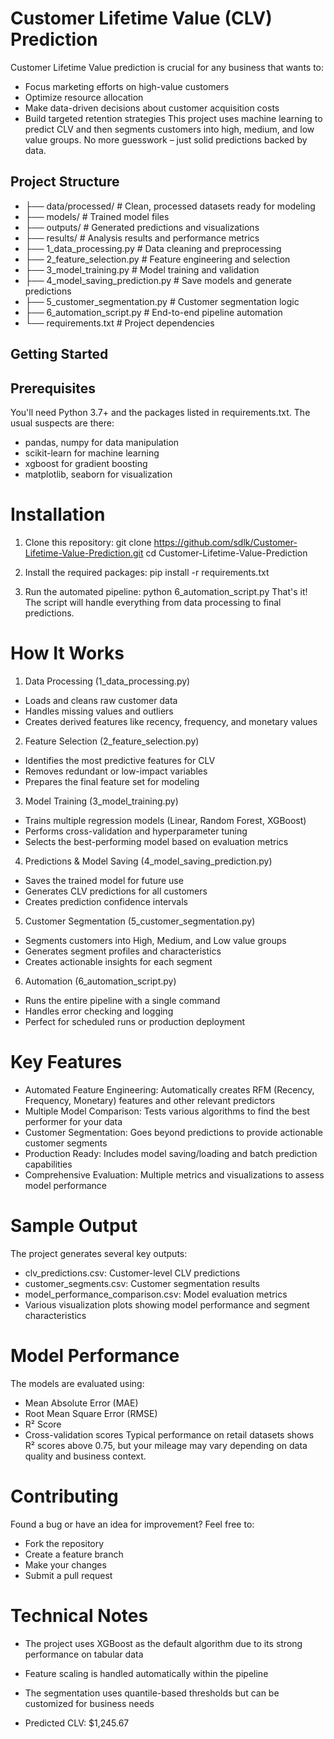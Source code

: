 # Customer Lifetime Value (CLV) Prediction  
Customer Lifetime Value prediction is crucial for any business that wants to:
- Focus marketing efforts on high-value customers
- Optimize resource allocation
- Make data-driven decisions about customer acquisition costs
- Build targeted retention strategies
This project uses machine learning to predict CLV and then segments customers into high, medium, and low value groups. No more guesswork – just solid predictions backed by data.

## Project Structure  
- ├── data/processed/          # Clean, processed datasets ready for modeling
- ├── models/                  # Trained model files
- ├── outputs/                 # Generated predictions and visualizations
- ├── results/                 # Analysis results and performance metrics
- ├── 1_data_processing.py     # Data cleaning and preprocessing
- ├── 2_feature_selection.py   # Feature engineering and selection
- ├── 3_model_training.py      # Model training and validation
- ├── 4_model_saving_prediction.py  # Save models and generate predictions
- ├── 5_customer_segmentation.py    # Customer segmentation logic
- ├── 6_automation_script.py   # End-to-end pipeline automation
- └── requirements.txt         # Project dependencies

## Getting Started
## Prerequisites
You'll need Python 3.7+ and the packages listed in requirements.txt. The usual suspects are there:
- pandas, numpy for data manipulation
- scikit-learn for machine learning
- xgboost for gradient boosting
- matplotlib, seaborn for visualization

# Installation
1. Clone this repository:
git clone https://github.com/sdlk/Customer-Lifetime-Value-Prediction.git
cd Customer-Lifetime-Value-Prediction

2. Install the required packages:
pip install -r requirements.txt

3. Run the automated pipeline:
python 6_automation_script.py
That's it! The script will handle everything from data processing to final predictions.

# How It Works
1. Data Processing (1_data_processing.py)
- Loads and cleans raw customer data
- Handles missing values and outliers
- Creates derived features like recency, frequency, and monetary values

2. Feature Selection (2_feature_selection.py)
- Identifies the most predictive features for CLV
- Removes redundant or low-impact variables
- Prepares the final feature set for modeling

3. Model Training (3_model_training.py)
- Trains multiple regression models (Linear, Random Forest, XGBoost)
- Performs cross-validation and hyperparameter tuning
- Selects the best-performing model based on evaluation metrics

4. Predictions & Model Saving (4_model_saving_prediction.py)
- Saves the trained model for future use
- Generates CLV predictions for all customers
- Creates prediction confidence intervals

5. Customer Segmentation (5_customer_segmentation.py)
- Segments customers into High, Medium, and Low value groups
- Generates segment profiles and characteristics
- Creates actionable insights for each segment

6. Automation (6_automation_script.py)
- Runs the entire pipeline with a single command
- Handles error checking and logging
- Perfect for scheduled runs or production deployment

# Key Features
- Automated Feature Engineering: Automatically creates RFM (Recency, Frequency, Monetary) features and other relevant predictors
- Multiple Model Comparison: Tests various algorithms to find the best performer for your data
- Customer Segmentation: Goes beyond predictions to provide actionable customer segments
- Production Ready: Includes model saving/loading and batch prediction capabilities
- Comprehensive Evaluation: Multiple metrics and visualizations to assess model performance

# Sample Output
The project generates several key outputs:
- clv_predictions.csv: Customer-level CLV predictions
- customer_segments.csv: Customer segmentation results
- model_performance_comparison.csv: Model evaluation metrics
- Various visualization plots showing model performance and segment characteristics

# Model Performance
The models are evaluated using:
- Mean Absolute Error (MAE)
- Root Mean Square Error (RMSE)
- R² Score
- Cross-validation scores
Typical performance on retail datasets shows R² scores above 0.75, but your mileage may vary depending on data quality and business context.

# Contributing
Found a bug or have an idea for improvement? Feel free to:
- Fork the repository
- Create a feature branch
- Make your changes
- Submit a pull request
  
# Technical Notes
- The project uses XGBoost as the default algorithm due to its strong performance on tabular data
- Feature scaling is handled automatically within the pipeline
- The segmentation uses quantile-based thresholds but can be customized for business needs

- Predicted CLV: $1,245.67
